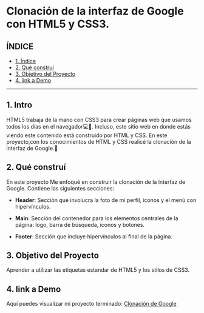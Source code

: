 # Clonación de la interfaz de Google con HTML5 y CSS3.

## **ÍNDICE**

* [1. Índice](#)
* [2. Qué construí](#)
* [3. Objetivo del Proyecto](#)
* [4. link a Demo](#)

****

## 1. Intro

HTML5 trabaja de la mano con CSS3 para crear páginas web que usamos todos los días en el navegador💻🎀. Incluso, este sitio web en donde estás viendo este contenido está construido por HTML y CSS. En este proyecto,con los conocimientos de HTML y CSS realicé la clonación de la interfaz de Google.🤟

## 2. Qué construí

En este proyecto Me enfoqué en construir la clonación de la lnterfaz de Google. Contiene las siguientes secciones:

* **Header**: Sección que involucra la foto de mi perfil, íconos y el menú con hipervínculos.

* **Main**: Sección del contenedor para los elementos centrales de la página: logo, barra de búsqueda, íconos y botones.

* **Footer**: Sección que incluye hipervínculos al final de la página.

## 3. Objetivo del Proyecto
Aprender a utilizar las etiquetas estandar de HTML5 y los stilos de CSS3.

## 4. link a Demo
Aquí puedes visualizar mi proyecto terminado: [Clonación de Google](https://clonaciongoogle55.netlify.app/)
